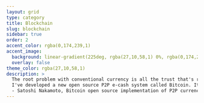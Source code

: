 ```yaml
---
layout: grid
type: category
title: Blockchain
slug: blockchain  
sidebar: true
order: 2
accent_color: rgba(0,174,239,1)
accent_image:
  background: linear-gradient(225deg, rgba(27,10,58,1) 0%, rgba(0,174,239,1) 80%)
  overlay: false
theme_color: rgba(27,10,58,1)
description: >
  The root problem with conventional currency is all the trust that's required to make it work. The central bank must be trusted not to debase the currency, but the history of fiat currencies is full of breaches of that trust. <br/>
  I've developed a new open source P2P e-cash system called Bitcoin. It's completely decentralized, with no central server or trusted parties, because everything is based on crypto proof instead of trust. <br/>
  - Satoshi Nakamoto, Bitcoin open source implementation of P2P currency, P2P Foundation
---
```

